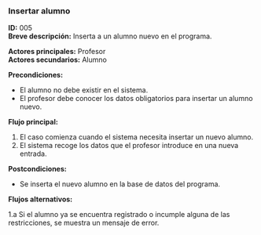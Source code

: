 ### **Insertar alumno**

**ID:** 005 <br>
**Breve descripción:** Inserta a un alumno nuevo en el programa.

**Actores principales:** Profesor <br>
**Actores secundarios:** Alumno

**Precondiciones:**

+ El alumno no debe existir en el sistema.
+ El profesor debe conocer los datos obligatorios para insertar un alumno nuevo.

**Flujo principal:**

1. El caso comienza cuando el sistema necesita insertar un nuevo alumno.
2. El sistema recoge los datos que el profesor introduce en una nueva entrada.

**Postcondiciones:**

+ Se inserta el nuevo alumno en la base de datos del programa.

**Flujos alternativos:**

1.a Si el alumno ya se encuentra registrado o incumple alguna de las restricciones, se muestra un mensaje de error.
